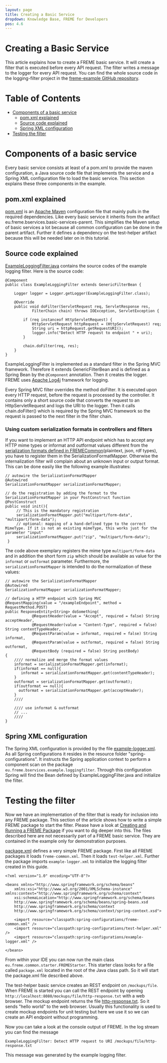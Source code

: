 ```yaml
---
layout: page
title: Creating a Basic Service
dropdown: Knowledge Base, FREME for Developers
pos: 4.6
---
```


# Creating a Basic Service

This article explains how to create a FREME basic service. It will create a filter that is executed before every API request. The filter writes a message to the logger for every API request. You can find the whole source code in the logging-filter project in the [freme-example GitHub repository](https://github.com/freme-project/freme-examples).

# Table of Contents

* [Components of a basic service](#components-of-a-basic-service)
    * [pom.xml explained](#pomxml-explained)
    * [Source code explained](#source-code-explained)
    * [Spring XML configuration](#spring-xml-configuration)
* [Testing the filter](#testing-the-filter)

# Components of a basic service

Every basic service consists at least of a pom.xml to provide the maven configuration, a Java source code file that implements the service and a Spring XML configuration file to load the basic service. This section explains these three components in the example.

## pom.xml explained

[pom.xml](https://github.com/freme-project/freme-examples/blob/master/logging-filter/pom.xml) is an [Apache Maven](https://maven.apache.org/) configuration file that mainly pulls in the required dependencies. Like every basic service it inherits from the artifact eu.freme.bservices.basic-services-parent. This simplifies the Maven setup of basic services a lot because all common configuration can be done in the parent artifact. Further it defines a dependency on the test-helper artifact because this will be needed later on in this tutorial.

## Source code explained

[ExampleLoggingFilter.java](https://github.com/freme-project/freme-examples/blob/master/logging-filter/src/main/java/eu/freme/bservices/example/loggingfilter/ExampleLoggingFilter.java) contains the source codes of the example logging filter. Here is the source code:

```
@Component
public class ExampleLoggingFilter extends GenericFilterBean {

	Logger logger = Logger.getLogger(ExampleLoggingFilter.class);

	@Override
	public void doFilter(ServletRequest req, ServletResponse res,
			FilterChain chain) throws IOException, ServletException {

		if (req instanceof HttpServletRequest) {
			HttpServletRequest httpRequest = (HttpServletRequest) req;
			String uri = httpRequest.getRequestURI();
			logger.info("Detect HTTP request to endpoint " + uri);
		}

		chain.doFilter(req, res);
	}
}
```

ExampleLoggingFilter is implemented as a standard filter in the Spring MVC framework. Therefore it extends GenericFilterBean and is defined as a Spring Bean by the `@Component` annotation. Then it creates the logger. FREME uses [Apache Log4j](http://logging.apache.org/log4j/2.x/) framework for logging.

Every Spring MVC filter overrides the method doFilter. It is executed upon every HTTP request, before the request is processed by the controller. It contains only a short source code that converts the request to an HttpServletRequest and logs the URI to the logger. Then it calls chain.doFilter() which is required by the Spring MVC framework so the request is passed to the next filter in the filter chain.

### Using custom serialization formats in controllers and filters

If you want to implement an HTTP API endpoint which has to accept any HTTP mime types or informat and outformat values different from the [serialization formats defined in FREMECommon](https://github.com/freme-project/FREMECommon/blob/master/src/main/java/eu/freme/common/conversion/SerializationFormatMapper.java#L26-L49)(plaintext, json, rdf types), you have to register them in the SerializationFormatMapper. Otherwise the internalization filter will complain about an unknown input or output format. This can be done easily like the following example illustrates:

```
// autowire the SerializationFormatMapper
@Autowired
SerializationFormatMapper serializationFormatMapper;

// do the registration by adding the format to the SerializationFormatMapper in your PostConstruct function
@PostConstruct
public void init(){
     // This is the mandatory registration
     serializationFormatMapper.put("multipart/form-data", "multipart/form-data");
     // optional: mapping of a hand-defined type to the correct MimeType. If it is not an existing mimeType, this works just for the parameter "input"
     serializationFormatMapper.put("zip", "multipart/form-data");
 }
```

The code above exemplary registers the mime type `multipart/form-data` and in addition the short form `zip` which should be available as value for the `informat` or `outformat` parameter.
Furthermore, the `serializationFormatMapper` is intended to do the normalization of these values:

```
// autowire the SerializationFormatMapper
@Autowired
SerializationFormatMapper serializationFormatMapper;

// defining a HTTP endpoint with Spring MVC
@RequestMapping(value = "/exampleEndpoint", method = RequestMethod.POST)
public ResponseEntity<String> doSomething(
            @RequestHeader(value = "Accept", required = false) String acceptHeader,
            @RequestHeader(value = "Content-Type", required = false) String contentTypeHeader,
            @RequestParam(value = informat, required = false) String informat,
            @RequestParam(value = outformat, required = false) String outformat,
            @RequestBody (required = false) String postBody)
{
    //// normalize and merge the format values
    informat = serializationFormatMapper.get(informat);
    if(informat == null){
       informat = serializationFormatMapper.get(contentTypeHeader);
    }
    outformat = serializationFormatMapper.get(outformat);
    if(outformat == null){
      outformat = serializationFormatMapper.get(acceptHeader);
    }
    ////

    //// use informat & outformat
    // ...
    ////
}
```

## Spring XML configuration

The Spring XML configuration is provided by the file [example-logger.xml](https://github.com/freme-project/freme-examples/blob/master/logging-filter/src/main/resources/spring-configurations/example-logger.xml). As all Spring configurations it resides in the resource folder "spring-configurations". It instructs the Spring application context to perform a component scan on the package `eu.freme.bservices.example.loggingfilter`. Through this configuration Spring will find the Bean defined by ExampleLoggingFilter.java and initialize the filter.

# Testing the filter

Now we have an implementation of the filter that is ready for inclusion into any FREME package. This section of the article shows how to write a simple FREME package to start the filter. Please have a look at [Creating and Running a FREME Package](../../freme-for-sysadmins/creating-and-running-a-freme-package.html) if you want to dig deeper into this. The files described here are not necessarily part of a FREME basic service. They are contained in the example only for demonstration purposes.

[package.xml](https://github.com/freme-project/freme-examples/blob/master/logging-filter/src/main/resources/package.xml) defines a very simple FREME package. First like all FREME packages it loads `freme-common.xml`. Then it loads `test-helper.xml`. Further the package imports `example-logger.xml` to initialize the logging filter created in this guide.

```
<?xml version="1.0" encoding="UTF-8"?>

<beans xmlns="http://www.springframework.org/schema/beans"
	xmlns:xsi="http://www.w3.org/2001/XMLSchema-instance" xmlns:context="http://www.springframework.org/schema/context"
	xsi:schemaLocation="http://www.springframework.org/schema/beans
	http://www.springframework.org/schema/beans/spring-beans.xsd
	http://www.springframework.org/schema/context
	http://www.springframework.org/schema/context/spring-context.xsd">

	<import resource="classpath:spring-configurations/freme-common.xml" />
	<import resource="classpath:spring-configurations/test-helper.xml" />
	<import resource="classpath:spring-configurations/example-logger.xml" />

</beans>
```

From within your IDE you can now run the main class `eu.freme.common.starter.FREMEStarter`. This starter class looks for a file called `package.xml` located in the root of the Java class path. So it will start the package.xml file described above.

The test-helper basic service creates an REST endpoint on `/mockups/file`. When FREME is started you can call the REST endpoint by opening `http://localhost:8080/mockups/file/http-response.txt` with a web browser. The mockup endpoint returns the file [http-response.txt](https://github.com/freme-project/freme-examples/blob/master/logging-filter/src/main/resources/mockup-endpoint-data/http-response.txt). So it sends "hello world" to the web browser. Usually this functionality is used to create mockup endpoints for unit testing but here we use it so we can create an API endpoint without programming.

Now you can take a look at the console output of FREME. In the log stream you can find the message
```
ExampleLoggingFilter: Detect HTTP request to URI /mockups/file/http-response.txt
```
This message was generated by the example logging filter.